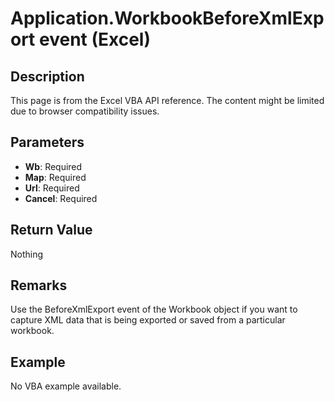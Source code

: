# Application.WorkbookBeforeXmlExport event (Excel)

## Description
This page is from the Excel VBA API reference. The content might be limited due to browser compatibility issues.

## Parameters
- **Wb**: Required
- **Map**: Required
- **Url**: Required
- **Cancel**: Required

## Return Value
Nothing

## Remarks
Use the BeforeXmlExport event of the Workbook object if you want to capture XML data that is being exported or saved from a particular workbook.

## Example
No VBA example available.
